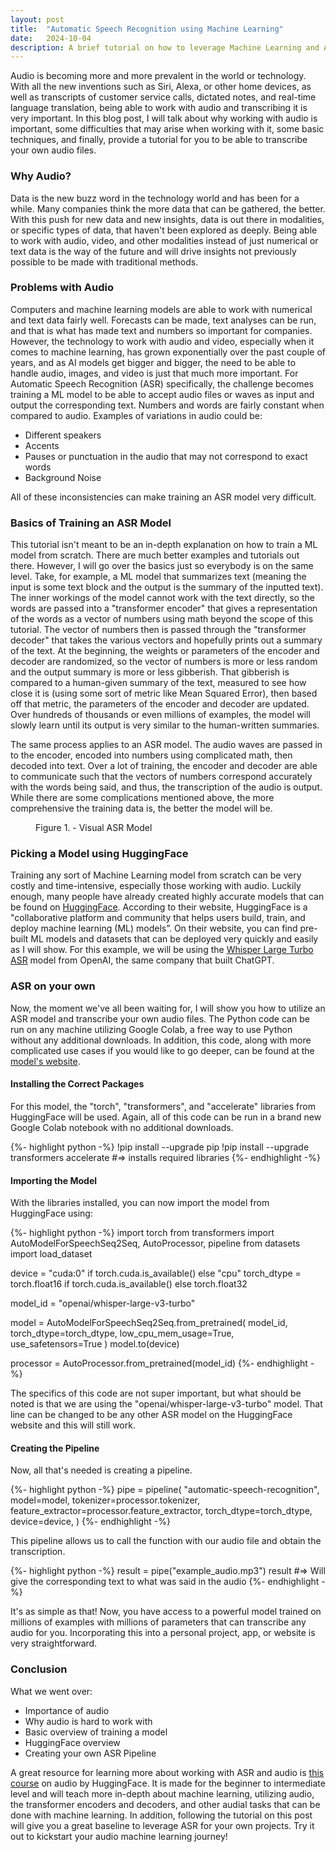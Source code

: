```yaml
---
layout: post
title:  "Automatic Speech Recognition using Machine Learning"
date:   2024-10-04
description: A brief tutorial on how to leverage Machine Learning and ASR to transcribe audio files.
---
```


<p class="intro"><span class="dropcap">A</span>udio is becoming more and more prevalent in the world or technology. With all the new inventions such as Siri, Alexa, or other home devices, as well as transcripts of customer service calls, dictated notes, and real-time language translation, being able to work with audio and transcribing it is very important. In this blog post, I will talk about why working with audio is important, some difficulties that may arise when working with it, some basic techniques, and finally, provide a tutorial for you to be able to transcribe your own audio files.</p>

### Why Audio?
Data is the new buzz word in the technology world and has been for a while. Many companies think the more data that can be gathered, the better. With this push for new data and new insights, data is out there in modalities, or specific types of data, that haven't been explored as deeply. Being able to work with audio, video, and other modalities instead of just numerical or text data is the way of the future and will drive insights not previously possible to be made with traditional methods.

### Problems with Audio
Computers and machine learning models are able to work with numerical and text data fairly well. Forecasts can be made, text analyses can be run, and that is what has made text and numbers so important for companies. However, the technology to work with audio and video, especially when it comes to machine learning, has grown exponentially over the past couple of years, and as AI models get bigger and bigger, the need to be able to handle audio, images, and video is just that much more important. For Automatic Speech Recognition (ASR) specifically, the challenge becomes training a ML model to be able to accept audio files or waves as input and output the corresponding text. Numbers and words are fairly constant when compared to audio. Examples of variations in audio could be:
* Different speakers
* Accents
* Pauses or punctuation in the audio that may not correspond to exact words
* Background Noise

All of these inconsistencies can make training an ASR model very difficult.

### Basics of Training an ASR Model
This tutorial isn't meant to be an in-depth explanation on how to train a ML model from scratch. There are much better examples and tutorials out there. However, I will go over the basics just so everybody is on the same level. Take, for example, a ML model that summarizes text (meaning the input is some text block and the output is the summary of the inputted text). The inner workings of the model cannot work with the text directly, so the words are passed into a "transformer encoder" that gives a representation of the words as a vector of numbers using math beyond the scope of this tutorial. The vector of numbers then is passed through the "transformer decoder" that takes the various vectors and hopefully prints out a summary of the text. At the beginning, the weights or parameters of the encoder and decoder are randomized, so the vector of numbers is more or less random and the output summary is more or less gibberish. That gibberish is compared to a human-given summary of the text, measured to see how close it is (using some sort of metric like Mean Squared Error), then based off that metric, the parameters of the encoder and decoder are updated. Over hundreds of thousands or even millions of examples, the model will slowly learn until its output is very similar to the human-written summaries.

The same process applies to an ASR model. The audio waves are passed in to the encoder, encoded into numbers using complicated math, then decoded into text. Over a lot of training, the encoder and decoder are able to communicate such that the vectors of numbers correspond accurately with the words being said, and thus, the transcription of the audio is output. While there are some complications mentioned above, the more comprehensive the training data is, the better the model will be.

<figure>
	<img src="https://huggingface.co/datasets/huggingface-course/audio-course-images/resolve/main/asr_diagram.png" alt=""> 
	<figcaption>Figure 1. - Visual ASR Model</figcaption>
</figure>

### Picking a Model using HuggingFace
Training any sort of Machine Learning model from scratch can be very costly and time-intensive, especially those working with audio. Luckily enough, many people have already created highly accurate models that can be found on [HuggingFace](https://huggingface.co/). According to their website, HuggingFace is a "collaborative platform and community that helps users build, train, and deploy machine learning (ML) models”. On their website, you can find pre-built ML models and datasets that can be deployed very quickly and easily as I will show. For this example, we will be using the [Whisper Large Turbo ASR](https://huggingface.co/openai/whisper-large-v3-turbo) model from OpenAI, the same company that built ChatGPT.

### ASR on your own
Now, the moment we've all been waiting for, I will show you how to utilize an ASR model and transcribe your own audio files. The Python code can be run on any machine utilizing Google Colab, a free way to use Python without any additional downloads. In addition, this code, along with more complicated use cases if you would like to go deeper, can be found at the [model's website](https://huggingface.co/openai/whisper-large-v3-turbo).

#### Installing the Correct Packages
For this model, the "torch", "transformers", and "accelerate" libraries from HuggingFace will be used. Again, all of this code can be run in a brand new Google Colab notebook with no additional downloads.

{%- highlight python -%}
!pip install --upgrade pip
!pip install --upgrade transformers  accelerate
#=> installs required libraries
{%- endhighlight -%}

#### Importing the Model
With the libraries installed, you can now import the model from HuggingFace using:

{%- highlight python -%}
import torch
from transformers import AutoModelForSpeechSeq2Seq, AutoProcessor, pipeline
from datasets import load_dataset


device = "cuda:0" if torch.cuda.is_available() else "cpu"
torch_dtype = torch.float16 if torch.cuda.is_available() else torch.float32

model_id = "openai/whisper-large-v3-turbo"

model = AutoModelForSpeechSeq2Seq.from_pretrained(
    model_id, torch_dtype=torch_dtype, low_cpu_mem_usage=True, use_safetensors=True
)
model.to(device)

processor = AutoProcessor.from_pretrained(model_id)
{%- endhighlight -%}

The specifics of this code are not super important, but what should be noted is that we are using the "openai/whisper-large-v3-turbo" model. That line can be changed to be any other ASR model on the HuggingFace website and this will still work.

#### Creating the Pipeline
Now, all that's needed is creating a pipeline.

{%- highlight python -%}
pipe = pipeline(
    "automatic-speech-recognition",
    model=model,
    tokenizer=processor.tokenizer,
    feature_extractor=processor.feature_extractor,
    torch_dtype=torch_dtype,
    device=device,
)
{%- endhighlight -%}

This pipeline allows us to call the function with our audio file and obtain the transcription.

{%- highlight python -%}
result = pipe("example_audio.mp3")
result
#=> Will give the corresponding text to what was said in the audio
{%- endhighlight -%}

It's as simple as that! Now, you have access to a powerful model trained on millions of examples with millions of parameters that can transcribe any audio for you. Incorporating this into a personal project, app, or website is very straightforward.

### Conclusion
What we went over:
* Importance of audio
* Why audio is hard to work with
* Basic overview of training a model
* HuggingFace overview
* Creating your own ASR Pipeline

A great resource for learning more about working with ASR and audio is [this course](https://huggingface.co/learn/audio-course/en/chapter0/introduction) on audio by HuggingFace. It is made for the beginner to intermediate level and will teach more in-depth about machine learning, utilizing audio, the transformer encoders and decoders, and other audial tasks that can be done with machine learning. In addition, following the tutorial on this post will give you a great baseline to leverage ASR for your own projects. Try it out to kickstart your audio machine learning journey!